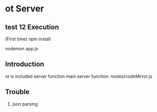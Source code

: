 ot Server
===========

  test 12
Execution
--------------
(First time) npm install 

nodemon app.js


Introduction
----------------
ot is included server function 
main server function: routes/codeMirror.js


Trouble
------------
1. json parsing
<test></test>